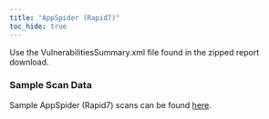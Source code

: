 ```yaml
---
title: "AppSpider (Rapid7)"
toc_hide: true
---
```

Use the VulnerabilitiesSummary.xml file found in the zipped report
download.

### Sample Scan Data
Sample AppSpider (Rapid7) scans can be found [here](https://github.com/DefectDojo/django-DefectDojo/tree/master/unittests/scans/appspider).
